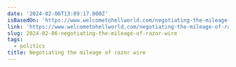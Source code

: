 ```yaml
---
date: '2024-02-06T13:09:17.000Z'
isBasedOn: 'https://www.welcometohellworld.com/negotiating-the-mileage-of-razor-wire/'
link: 'https://www.welcometohellworld.com/negotiating-the-mileage-of-razor-wire/'
slug: 2024-02-06-negotiating-the-mileage-of-razor-wire
tags:
  - politics
title: Negotiating the mileage of razor wire
---
```


